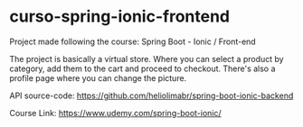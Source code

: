 # curso-spring-ionic-frontend
Project made following the course: Spring Boot - Ionic / Front-end

The project is basically a virtual store. Where you can select a product by category, add them to the cart and proceed to checkout. There's also a profile page where you can change the picture.

API source-code: https://github.com/heliolimabr/spring-boot-ionic-backend

Course Link: https://www.udemy.com/spring-boot-ionic/

